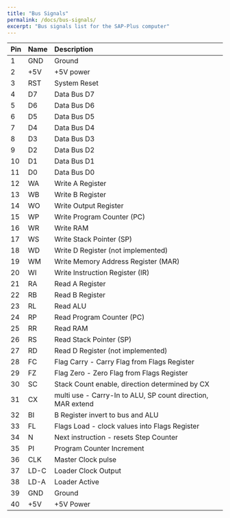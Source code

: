```yaml
---
title: "Bus Signals"
permalink: /docs/bus-signals/
excerpt: "Bus signals list for the SAP-Plus computer"
---
```



|Pin|Name|Description|
|:---|:---|:---|
|1|GND|Ground|
|2|+5V|+5V power|
|3|RST|System Reset|
|4|D7|Data Bus D7|
|5|D6|Data Bus D6|
|6|D5|Data Bus D5|
|7|D4|Data Bus D4|
|8|D3|Data Bus D3|
|9|D2|Data Bus D2|
|10|D1|Data Bus D1|
|11|D0|Data Bus D0|
|12|WA|Write A Register|
|13|WB|Write B Register|
|14|WO|Write Output Register|
|15|WP|Write Program Counter (PC)|
|16|WR|Write RAM|
|17|WS|Write Stack Pointer (SP)|
|18|WD|Write D Register (not implemented)|
|19|WM|Write Memory Address Register (MAR)|
|20|WI|Write Instruction Register (IR)|
|21|RA|Read A Register|
|22|RB|Read B Register|
|23|RL|Read ALU|
|24|RP|Read Program Counter (PC)|
|25|RR|Read RAM|
|26|RS|Read Stack Pointer (SP)|
|27|RD|Read D Register (not implemented)|
|28|FC|Flag Carry - Carry Flag from Flags Register|
|29|FZ|Flag Zero - Zero Flag from Flags Register|
|30|SC|Stack Count enable, direction determined by CX|
|31|CX|multi use - Carry-In to ALU, SP count direction, MAR extend|
|32|BI|B Register invert to bus and ALU|
|33|FL|Flags Load - clock values into Flags Register|
|34|N|Next instruction - resets Step Counter|
|35|PI|Program Counter Increment|
|36|CLK|Master Clock pulse|
|37|LD-C|Loader Clock Output|
|38|LD-A|Loader Active|
|39|GND|Ground|
|40|+5V|+5V Power|